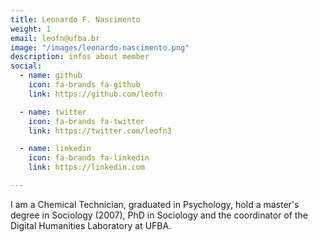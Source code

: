 ```yaml
---
title: Leonardo F. Nascimento
weight: 1
email: leofn@ufba.br
image: "/images/leonardo-nascimento.png"
description: infos about member
social:
  - name: github
    icon: fa-brands fa-github
    link: https://github.com/leofn

  - name: twitter
    icon: fa-brands fa-twitter
    link: https://twitter.com/leofn3

  - name: linkedin
    icon: fa-brands fa-linkedin
    link: https://linkedin.com

---
```


I am a Chemical Technician, graduated in Psychology, hold a master's degree in Sociology (2007), PhD in Sociology and the coordinator of the Digital Humanities Laboratory at UFBA.
